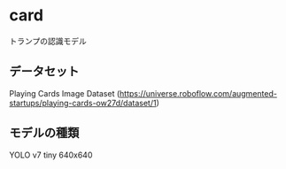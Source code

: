 # card  

トランプの認識モデル

## データセット
Playing Cards Image Dataset (https://universe.roboflow.com/augmented-startups/playing-cards-ow27d/dataset/1)  

## モデルの種類
YOLO v7 tiny 640x640
